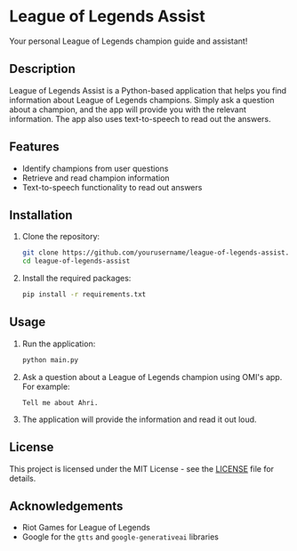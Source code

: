 # League of Legends Assist

Your personal League of Legends champion guide and assistant!

## Description

League of Legends Assist is a Python-based application that helps you find information about League of Legends champions. Simply ask a question about a champion, and the app will provide you with the relevant information. The app also uses text-to-speech to read out the answers.

## Features

- Identify champions from user questions
- Retrieve and read champion information
- Text-to-speech functionality to read out answers


## Installation

1. Clone the repository:
    ```sh
    git clone https://github.com/yourusername/league-of-legends-assist.git
    cd league-of-legends-assist
    ```

2. Install the required packages:
    ```sh
    pip install -r requirements.txt
    ```

## Usage

1. Run the application:
    ```sh
    python main.py
    ```

2. Ask a question about a League of Legends champion using OMI's app. For example:
    ```
    Tell me about Ahri.
    ```

3. The application will provide the information and read it out loud.

## License

This project is licensed under the MIT License - see the [LICENSE](LICENSE) file for details.

## Acknowledgements

- Riot Games for League of Legends
- Google for the `gtts` and `google-generativeai` libraries

